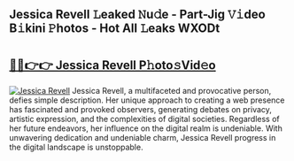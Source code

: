 ## Jessica Revell 𝙻eaked 𝙽u𝚍e - Part-Jig 𝚅𝚒deo B𝚒kini 𝙿hotos - Hot All 𝙻eaks WXODt

# <h2><a href="http://ld2j00w.urlbe.top/?page=Jessica+Revell">🔗🔗👉👉 Jessica Revell P𝚑oto𝚜Vid𝚎o</a></h2>

[![Jessica Revell](https://i.imgur.com/eBuTRDB.gif)](http://ld2j00w.urlbe.top/?page=Jessica+Revell)
Jessica Revell, a multifaceted and provocative person, defies simple description. Her unique approach to creating a web presence has fascinated and provoked observers, generating debates on privacy, artistic expression, and the complexities of digital societies. Regardless of her future endeavors, her influence on the digital realm is undeniable. With unwavering dedication and undeniable charm, Jessica Revell progress in the digital landscape is unstoppable.
